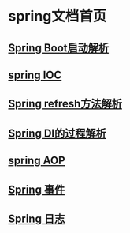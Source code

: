 # spring文档首页

## [Spring Boot启动解析](springbootstart.md)

## [spring IOC](springioc.md)

## [Spring refresh方法解析](springboot_refreshContext.md)

## [Spring DI的过程解析](springdi.md)

## [spring AOP](springaop.md)

## [Spring 事件](springevent.md)

## [Spring 日志](springlogging.md)
